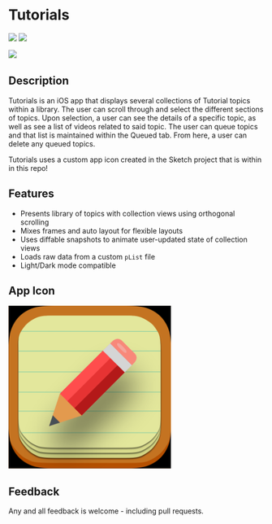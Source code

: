# Tutorials

<p>
  <img src="https://img.shields.io/badge/iOS-13.0+-blue.svg" />
  <img src="https://img.shields.io/badge/Swift-5.0-brightgreen.svg" />
</p>


<img src="Tutorials.gif" height="640">


## Description

Tutorials is an iOS app that displays several collections of Tutorial topics within a library. The user can scroll
through and select the different sections of topics. Upon selection, a user can see the details of a specific 
topic, as well as see a list of videos related to said topic. The user can queue topics and that list is maintained
within the Queued tab. From here, a user can delete any queued topics. 

Tutorials uses a custom app icon created in the Sketch project that is within in this repo!


## Features

- Presents library of topics with collection views using orthogonal scrolling
- Mixes frames and auto layout for flexible layouts
- Uses diffable snapshots to animate user-updated state of collection views
- Loads raw data from a custom `pList` file
- Light/Dark mode compatible


## App Icon

<img src="Tutorials.png" height="320">


## Feedback

Any and all feedback is welcome - including pull requests.
